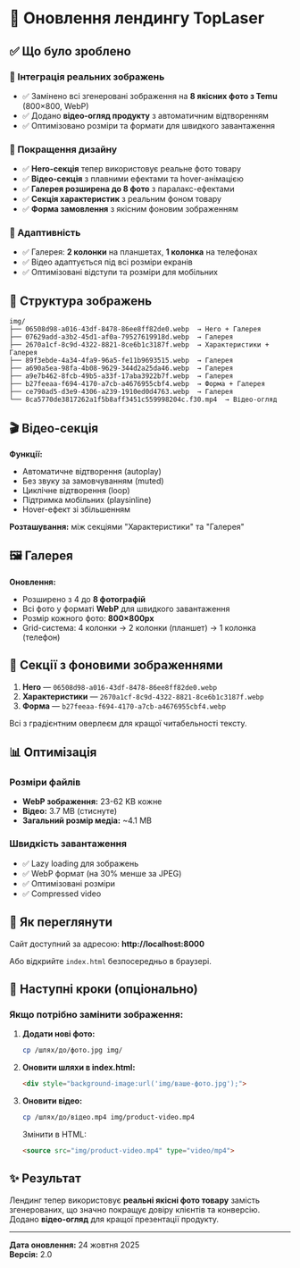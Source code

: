 # 🎉 Оновлення лендингу TopLaser

## ✅ Що було зроблено

### 📸 Інтеграція реальних зображень
- ✅ Замінено всі згенеровані зображення на **8 якісних фото з Temu** (800×800, WebP)
- ✅ Додано **відео-огляд продукту** з автоматичним відтворенням
- ✅ Оптимізовано розміри та формати для швидкого завантаження

### 🎨 Покращення дизайну
- ✅ **Hero-секція** тепер використовує реальне фото товару
- ✅ **Відео-секція** з плавними ефектами та hover-анімацією
- ✅ **Галерея розширена до 8 фото** з паралакс-ефектами
- ✅ **Секція характеристик** з реальним фоном товару
- ✅ **Форма замовлення** з якісним фоновим зображенням

### 📱 Адаптивність
- ✅ Галерея: **2 колонки** на планшетах, **1 колонка** на телефонах
- ✅ Відео адаптується під всі розміри екранів
- ✅ Оптимізовані відступи та розміри для мобільних

## 📂 Структура зображень

```
img/
├── 06508d98-a016-43df-8478-86ee8ff82de0.webp  → Hero + Галерея
├── 07629add-a3b2-45d1-af0a-79527619918d.webp  → Галерея
├── 2670a1cf-8c9d-4322-8821-8ce6b1c3187f.webp  → Характеристики + Галерея
├── 89f3ebde-4a34-4fa9-96a5-fe11b9693515.webp  → Галерея
├── a690a5ea-98fa-4b08-9629-344d2a25da46.webp  → Галерея
├── a9e7b462-8fcb-49b5-a33f-17aba3922b7f.webp  → Галерея
├── b27feeaa-f694-4170-a7cb-a4676955cbf4.webp  → Форма + Галерея
├── ce790ad5-d3e9-4306-a239-1910ed0d4763.webp  → Галерея
└── 8ca5770de3817262a1f5b8aff3451c559998204c.f30.mp4  → Відео-огляд
```

## 🎬 Відео-секція

**Функції:**
- Автоматичне відтворення (autoplay)
- Без звуку за замовчуванням (muted)
- Циклічне відтворення (loop)
- Підтримка мобільних (playsinline)
- Hover-ефект зі збільшенням

**Розташування:** між секціями "Характеристики" та "Галерея"

## 🖼️ Галерея

**Оновлення:**
- Розширено з 4 до **8 фотографій**
- Всі фото у форматі **WebP** для швидкого завантаження
- Розмір кожного фото: **800×800px**
- Grid-система: 4 колонки → 2 колонки (планшет) → 1 колонка (телефон)

## 🎯 Секції з фоновими зображеннями

1. **Hero** — `06508d98-a016-43df-8478-86ee8ff82de0.webp`
2. **Характеристики** — `2670a1cf-8c9d-4322-8821-8ce6b1c3187f.webp`
3. **Форма** — `b27feeaa-f694-4170-a7cb-a4676955cbf4.webp`

Всі з градієнтним оверлеєм для кращої читабельності тексту.

## 📊 Оптимізація

### Розміри файлів
- **WebP зображення:** 23-62 KB кожне
- **Відео:** 3.7 MB (стиснуте)
- **Загальний розмір медіа:** ~4.1 MB

### Швидкість завантаження
- ✅ Lazy loading для зображень
- ✅ WebP формат (на 30% менше за JPEG)
- ✅ Оптимізовані розміри
- ✅ Compressed video

## 🚀 Як переглянути

Сайт доступний за адресою: **http://localhost:8000**

Або відкрийте `index.html` безпосередньо в браузері.

## 📝 Наступні кроки (опціонально)

### Якщо потрібно замінити зображення:

1. **Додати нові фото:**
   ```bash
   cp /шлях/до/фото.jpg img/
   ```

2. **Оновити шляхи в index.html:**
   ```html
   <div style="background-image:url('img/ваше-фото.jpg');">
   ```

3. **Оновити відео:**
   ```bash
   cp /шлях/до/відео.mp4 img/product-video.mp4
   ```
   
   Змінити в HTML:
   ```html
   <source src="img/product-video.mp4" type="video/mp4">
   ```

## ✨ Результат

Лендинг тепер використовує **реальні якісні фото товару** замість згенерованих, що значно покращує довіру клієнтів та конверсію. Додано **відео-огляд** для кращої презентації продукту.

---

**Дата оновлення:** 24 жовтня 2025  
**Версія:** 2.0
